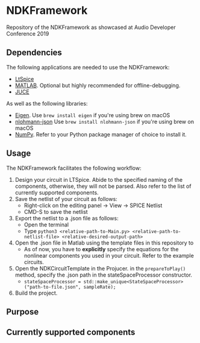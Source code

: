 # NDKFramework
Repository of the NDKFramework as showcased at Audio Developer Conference 2019

## Dependencies

The following applications are needed to use the NDKFramework: 
* [LtSpice](https://www.analog.com/en/design-center/design-tools-and-calculators/ltspice-simulator.html)
* [MATLAB](https://www.mathworks.com/products/matlab.html). Optional but highly recommended for offline-debugging.
* [JUCE](https://juce.com)

As well as the following libraries: 
* [Eigen](http://eigen.tuxfamily.org/index.php?title=Main_Page).  Use `brew install eigen` if you're using brew on macOS
* [nlohmann-json]( https://github.com/nlohmann/json) Use `brew install nlohmann-json` if you're using brew on macOS
* [NumPy](https://numpy.org/). Refer to your Python package manager of choice to install it.

## Usage

The NDKFramework facilitates the following workflow: 
1. Design your circuit in LTSpice. Abide to the specified naming of the components, otherwise, they will not be parsed. Also refer to the list of currently supported components.
2. Save the netlist of your circuit as follows:
    * Right-click on the editing panel -> View -> SPICE Netlist
    * CMD-S to save the netlist
3. Export the netlist to a .json file as follows:
    * Open the terminal
    * Type `python3 <relative-path-to-Main.py> <relative-path-to-netlist-file> <relative-desired-output-path> `
4. Open the .json file in Matlab using the template files in this repository to 
    * As of now, you have to **explicitly** specify the equations for the nonlinear components you used in your circuit. Refer to the           example circuits.
5. Open the NDKCircuitTemplate in the Projucer. in the `prepareToPlay()` method, specify the .json path in the stateSpaceProcessor constructor.
    * `stateSpaceProcessor = std::make_unique<StateSpaceProcessor>("path-to-file.json", sampleRate); `
6. Build the project.

## Purpose

## Currently supported components
